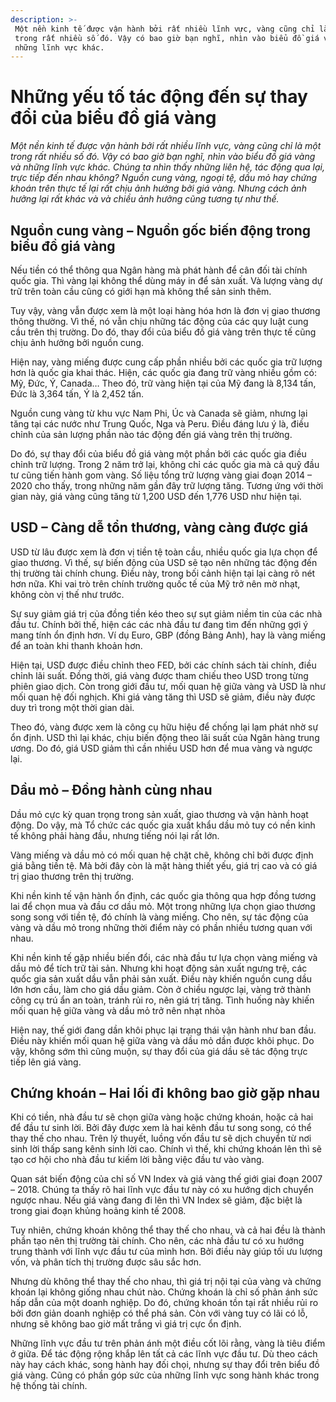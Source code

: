 ```yaml
---
description: >-
 Một nền kinh tế được vận hành bởi rất nhiều lĩnh vực, vàng cũng chỉ là một
 trong rất nhiều số đó. Vậy có bao giờ bạn nghĩ, nhìn vào biểu đồ giá vàng và
 những lĩnh vực khác.
---
```


# Những yếu tố tác động đến sự thay đổi của biểu đồ giá vàng

‍_Một nền kinh tế được vận hành bởi rất nhiều lĩnh vực, vàng cũng chỉ là một trong rất nhiều số đó. Vậy có bao giờ bạn nghĩ, nhìn vào biểu đồ giá vàng và những lĩnh vực khác. Chúng ta nhìn thấy những liên hệ, tác động qua lại, trực tiếp đến nhau không? Nguồn cung vàng, ngoại tệ, dầu mỏ hay chứng khoán trên thực tế lại rất chịu ảnh hưởng bởi giá vàng. Nhưng cách ảnh hưởng lại rất khác và và chiều ảnh hưởng cũng tương tự như thế._

## Nguồn cung vàng – Nguồn gốc biến động trong biểu đồ giá vàng

Nếu tiền có thể thông qua Ngân hàng mà phát hành để cân đối tài chính quốc gia. Thì vàng lại không thể dùng máy in để sản xuất. Và lượng vàng dự trữ trên toàn cầu cũng có giới hạn mà không thể sản sinh thêm.

Tuy vậy, vàng vẫn được xem là một loại hàng hóa hơn là đơn vị giao thương thông thường. Vì thế, nó vẫn chịu những tác động của các quy luật cung cầu trên thị trường. Do đó, thay đổi của biểu đồ giá vàng trên thực tế cũng chịu ảnh hưởng bởi nguồn cung.

Hiện nay, vàng miếng được cung cấp phần nhiều bởi các quốc gia trữ lượng hơn là quốc gia khai thác. Hiện, các quốc gia đang trữ vàng nhiều gồm có: Mỹ, Đức, Ý, Canada… Theo đó, trữ vàng hiện tại của Mỹ đang là 8,134 tấn, Đức là 3,364 tấn, Ý là 2,452 tấn.

Nguồn cung vàng từ khu vực Nam Phi, Úc và Canada sẽ giảm, nhưng lại tăng tại các nước như Trung Quốc, Nga và Peru. Điều đáng lưu ý là, điều chỉnh của sản lượng phần nào tác động đến giá vàng trên thị trường.

Do đó, sự thay đổi của biểu đồ giá vàng một phần bởi các quốc gia điều chỉnh trữ lượng. Trong 2 năm trở lại, không chỉ các quốc gia mà cả quỹ đầu tư cũng tiến hành gom vàng. Số liệu tổng trữ lượng vàng giai đoạn 2014 – 2020 cho thấy, trong những năm gần đây trữ lượng tăng. Tương ứng với thời gian này, giá vàng cũng tăng từ 1,200 USD đến 1,776 USD như hiện tại.

## USD – Càng dễ tổn thương, vàng càng được giá

USD từ lâu được xem là đơn vị tiền tệ toàn cầu, nhiều quốc gia lựa chọn để giao thương. Vì thế, sự biến động của USD sẽ tạo nên những tác động đến thị trường tài chính chung. Điều này, trong bối cảnh hiện tại lại càng rõ nét hơn nữa. Khi vai trò trên chính trường quốc tế của Mỹ trở nên mờ nhạt, không còn vị thế như trước.

Sự suy giảm giá trị của đồng tiền kéo theo sự sụt giảm niềm tin của các nhà đầu tư. Chính bởi thế, hiện các các nhà đầu tư đang tìm đến những gợi ý mang tính ổn định hơn. Ví dụ Euro, GBP (đồng Bảng Anh), hay là vàng miếng để an toàn khi thanh khoản hơn.

Hiện tại, USD được điều chỉnh theo FED, bởi các chính sách tài chính, điều chỉnh lãi suất. Đồng thời, giá vàng được tham chiếu theo USD trong từng phiên giao dịch. Còn trong giới đầu tư, mối quan hệ giữa vàng và USD là như mối quan hệ đối nghịch. Khi giá vàng tăng thì USD sẽ giảm, điều này được duy trì trong một thời gian dài.

Theo đó, vàng được xem là công cụ hữu hiệu để chống lại lạm phát nhờ sự ổn định. USD thì lại khác, chịu biến động theo lãi suất của Ngân hàng trung ương. Do đó, giá USD giảm thì cần nhiều USD hơn để mua vàng và ngược lại.

## Dầu mỏ – Đồng hành cùng nhau

Dầu mỏ cực kỳ quan trọng trong sản xuất, giao thương và vận hành hoạt động. Do vậy, mà Tổ chức các quốc gia xuất khẩu dầu mỏ tuy có nền kinh tế không phải hàng đầu, nhưng tiếng nói lại rất lớn.

Vàng miếng và dầu mỏ có mối quan hệ chặt chẽ, không chỉ bởi được định giá bằng tiền tệ. Mà bởi đây còn là mặt hàng thiết yếu, giá trị cao và có giá trị giao thương trên thị trường.

Khi nền kinh tế vận hành ổn định, các quốc gia thông qua hợp đồng tương lai để chọn mua và đầu cơ dầu mỏ. Một trong những lựa chọn giao thương song song với tiền tệ, đó chính là vàng miếng. Cho nên, sự tác động của vàng và dầu mỏ trong những thời điểm này có phần nhiều tương quan với nhau.

Khi nền kinh tế gặp nhiều biến đổi, các nhà đầu tư lựa chọn vàng miếng và dầu mỏ để tích trữ tài sản. Nhưng khi hoạt động sản xuất ngưng trệ, các quốc gia sản xuất dầu vẫn phải sản xuất. Điều này khiến nguồn cung dầu lớn hơn cầu, làm cho giá dầu giảm. Còn ở chiều ngược lại, vàng trở thành công cụ trú ẩn an toàn, tránh rủi ro, nên giá trị tăng. Tình huống này khiến mối quan hệ giữa vàng và dầu mỏ trở nên nhạt nhòa

Hiện nay, thế giới đang dần khôi phục lại trạng thái vận hành như ban đầu. Điều này khiến mối quan hệ giữa vàng và dầu mỏ dần được khôi phục. Do vậy, không sớm thì cũng muộn, sự thay đổi của giá dầu sẽ tác động trực tiếp lên giá vàng.

## Chứng khoán – Hai lối đi không bao giờ gặp nhau

Khi có tiền, nhà đầu tư sẽ chọn giữa vàng hoặc chứng khoán, hoặc cả hai để đầu tư sinh lời. Bởi đây được xem là hai kênh đầu tư song song, có thể thay thế cho nhau. Trên lý thuyết, luồng vốn đầu tư sẽ dịch chuyển từ nơi sinh lời thấp sang kênh sinh lời cao. Chính vì thế, khi chứng khoán lên thì sẽ tạo cơ hội cho nhà đầu tư kiếm lời bằng việc đầu tư vào vàng.

Quan sát biến động của chỉ số VN Index và giá vàng thế giới giai đoạn 2007 – 2018. Chúng ta thấy rõ hai lĩnh vực đầu tư này có xu hướng dịch chuyển ngược nhau. Nếu giá vàng đang đi lên thì VN Index sẽ giảm, đặc biệt là trong giai đoạn khủng hoảng kinh tế 2008.

Tuy nhiên, chứng khoán không thể thay thế cho nhau, và cả hai đều là thành phần tạo nên thị trường tài chính. Cho nên, các nhà đầu tư có xu hướng trung thành với lĩnh vực đầu tư của mình hơn. Bởi điều này giúp tối ưu lượng vốn, và phân tích thị trường được sâu sắc hơn.

Nhưng dù không thể thay thế cho nhau, thì giá trị nội tại của vàng và chứng khoán lại không giống nhau chút nào. Chứng khoán là chỉ số phản ánh sức hấp dẫn của một doanh nghiệp. Do đó, chứng khoán tồn tại rất nhiều rủi ro bởi đơn giản doanh nghiệp có thể phá sản. Còn với vàng tuy có lãi có lỗ, nhưng sẽ không bao giờ mất trắng vì giá trị cực ổn định.

Những lĩnh vực đầu tư trên phản ánh một điều cốt lõi rằng, vàng là tiêu điểm ở giữa. Để tác động rộng khắp lên tất cả các lĩnh vực đầu tư. Dù theo cách này hay cách khác, song hành hay đối chọi, nhưng sự thay đổi trên biểu đồ giá vàng. Cũng có phần góp sức của những lĩnh vực song hành khác trong hệ thống tài chính.

‍

